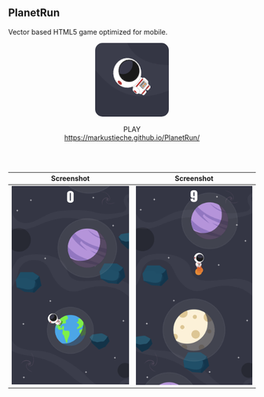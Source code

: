 ## PlanetRun
Vector based HTML5 game optimized for mobile.

<p align= "center"><img style="width:150px;border-radius:15px;" src="PlanetRun_icn.png"></p>
<p align= "center">PLAY<br><a href="https://markustieche.github.io/SkiDown/ " >https://markustieche.github.io/PlanetRun/ </a> </p>

<br />
<br />


Screenshot           |  Screenshot
:-------------------------:|:-------------------------:
![](media/PlanetRun_Scrnshot_1.png)  | ![](media/PlanetRun_Scrnshot_2.png)